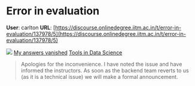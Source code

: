 # Error in evaluation

**User**: carlton
**URL**: [https://discourse.onlinedegree.iitm.ac.in/t/error-in-evaluation/137978/5](https://discourse.onlinedegree.iitm.ac.in/t/error-in-evaluation/137978/5)

![](https://dub1.discourse-cdn.com/flex013/user_avatar/discourse.onlinedegree.iitm.ac.in/carlton/48/56317_2.png)
[My answers vanished](https://discourse.onlinedegree.iitm.ac.in/t/my-answers-vanished/137977/17) [Tools in Data Science](/c/courses/tds-kb/34)

> Apologies for the inconvenience. I have noted the issue and have informed the instructors. As soon as the backend team reverts to us (as it is a technical issue) we will make a formal announcement.
